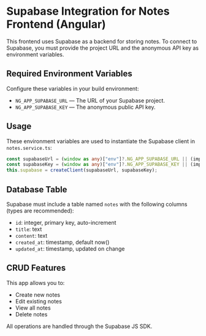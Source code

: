 # Supabase Integration for Notes Frontend (Angular)

This frontend uses Supabase as a backend for storing notes. To connect to Supabase, you must provide the project URL and the anonymous API key as environment variables.

## Required Environment Variables

Configure these variables in your build environment:

- `NG_APP_SUPABASE_URL` &mdash; The URL of your Supabase project.
- `NG_APP_SUPABASE_KEY` &mdash; The anonymous public API key.

## Usage

These environment variables are used to instantiate the Supabase client in `notes.service.ts`:

```typescript
const supabaseUrl = (window as any)["env"]?.NG_APP_SUPABASE_URL || (import.meta as any).env?.NG_APP_SUPABASE_URL;
const supabaseKey = (window as any)["env"]?.NG_APP_SUPABASE_KEY || (import.meta as any).env?.NG_APP_SUPABASE_KEY;
this.supabase = createClient(supabaseUrl, supabaseKey);
```

## Database Table

Supabase must include a table named `notes` with the following columns (types are recommended):

- `id`: integer, primary key, auto-increment
- `title`: text
- `content`: text
- `created_at`: timestamp, default now()
- `updated_at`: timestamp, updated on change

## CRUD Features

This app allows you to:
- Create new notes
- Edit existing notes
- View all notes
- Delete notes

All operations are handled through the Supabase JS SDK.
